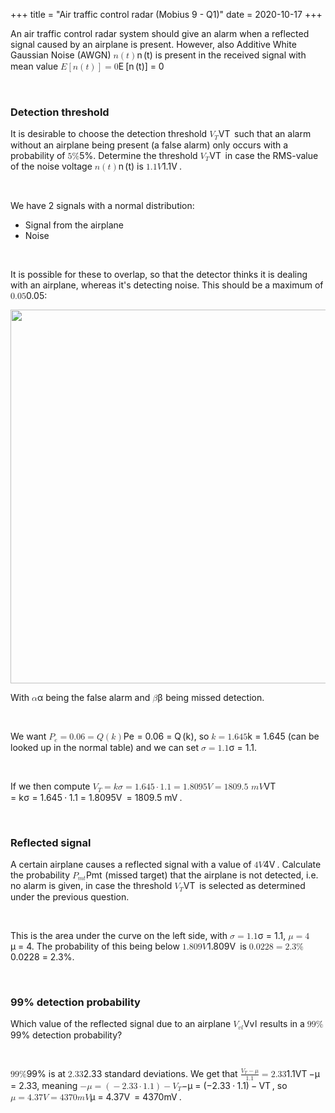 +++
title = "Air traffic control radar (Mobius 9 - Q1)"
date = 2020-10-17
+++
<p>An air traffic control radar system should give an alarm when a reflected signal caused by an airplane is present. However, also Additive White Gaussian Noise (AWGN) <span class="ql-formula" data-value="n\left(t\right)">﻿<span contenteditable="false"><span class="katex"><span class="katex-mathml"><math><semantics><mrow><mi>n</mi><mrow><mo fence="true">(</mo><mi>t</mi><mo fence="true">)</mo></mrow></mrow><annotation encoding="application/x-tex">n\left(t\right)</annotation></semantics></math></span><span class="katex-html" aria-hidden="true"><span class="base"><span class="strut" style="height: 1em; vertical-align: -0.25em;"></span><span class="mord mathdefault">n</span><span class="mspace" style="margin-right: 0.16666666666666666em;"></span><span class="minner"><span class="mopen delimcenter" style="top: 0em;">(</span><span class="mord mathdefault">t</span><span class="mclose delimcenter" style="top: 0em;">)</span></span></span></span></span></span>﻿</span> is present in the received signal with mean value <span class="ql-formula" data-value="E\left[n\left(t\right)\right]=0">﻿<span contenteditable="false"><span class="katex"><span class="katex-mathml"><math><semantics><mrow><mi>E</mi><mrow><mo fence="true">[</mo><mi>n</mi><mrow><mo fence="true">(</mo><mi>t</mi><mo fence="true">)</mo></mrow><mo fence="true">]</mo></mrow><mo>=</mo><mn>0</mn></mrow><annotation encoding="application/x-tex">E\left[n\left(t\right)\right]=0</annotation></semantics></math></span><span class="katex-html" aria-hidden="true"><span class="base"><span class="strut" style="height: 1em; vertical-align: -0.25em;"></span><span style="margin-right: 0.05764em;" class="mord mathdefault">E</span><span class="mspace" style="margin-right: 0.16666666666666666em;"></span><span class="minner"><span class="mopen delimcenter" style="top: 0em;">[</span><span class="mord mathdefault">n</span><span class="mspace" style="margin-right: 0.16666666666666666em;"></span><span class="minner"><span class="mopen delimcenter" style="top: 0em;">(</span><span class="mord mathdefault">t</span><span class="mclose delimcenter" style="top: 0em;">)</span></span><span class="mclose delimcenter" style="top: 0em;">]</span></span><span class="mspace" style="margin-right: 0.2777777777777778em;"></span><span class="mrel">=</span><span class="mspace" style="margin-right: 0.2777777777777778em;"></span></span><span class="base"><span class="strut" style="height: 0.64444em; vertical-align: 0em;"></span><span class="mord">0</span></span></span></span></span>﻿</span></p><p><br></p><h3 id="detection-threshold">Detection threshold</h3><p>It is desirable to choose the detection threshold <span class="ql-formula" data-value="V_T">﻿<span contenteditable="false"><span class="katex"><span class="katex-mathml"><math><semantics><mrow><msub><mi>V</mi><mi>T</mi></msub></mrow><annotation encoding="application/x-tex">V_T</annotation></semantics></math></span><span class="katex-html" aria-hidden="true"><span class="base"><span class="strut" style="height: 0.83333em; vertical-align: -0.15em;"></span><span class="mord"><span style="margin-right: 0.22222em;" class="mord mathdefault">V</span><span class="msupsub"><span class="vlist-t vlist-t2"><span class="vlist-r"><span class="vlist" style="height: 0.32833099999999993em;"><span class="" style="top: -2.5500000000000003em; margin-left: -0.22222em; margin-right: 0.05em;"><span class="pstrut" style="height: 2.7em;"></span><span class="sizing reset-size6 size3 mtight"><span style="margin-right: 0.13889em;" class="mord mathdefault mtight">T</span></span></span></span><span class="vlist-s">​</span></span><span class="vlist-r"><span class="vlist" style="height: 0.15em;"><span class=""></span></span></span></span></span></span></span></span></span></span>﻿</span> such that an alarm without an airplane being present (a false alarm) only occurs with a probability of&nbsp;<span class="ql-formula" data-value="5\%">﻿<span contenteditable="false"><span class="katex"><span class="katex-mathml"><math><semantics><mrow><mn>5</mn><mi mathvariant="normal">%</mi></mrow><annotation encoding="application/x-tex">5\%</annotation></semantics></math></span><span class="katex-html" aria-hidden="true"><span class="base"><span class="strut" style="height: 0.80556em; vertical-align: -0.05556em;"></span><span class="mord">5</span><span class="mord">%</span></span></span></span></span>﻿</span>. Determine the threshold <span class="ql-formula" data-value="V_T">﻿<span contenteditable="false"><span class="katex"><span class="katex-mathml"><math><semantics><mrow><msub><mi>V</mi><mi>T</mi></msub></mrow><annotation encoding="application/x-tex">V_T</annotation></semantics></math></span><span class="katex-html" aria-hidden="true"><span class="base"><span class="strut" style="height: 0.83333em; vertical-align: -0.15em;"></span><span class="mord"><span style="margin-right: 0.22222em;" class="mord mathdefault">V</span><span class="msupsub"><span class="vlist-t vlist-t2"><span class="vlist-r"><span class="vlist" style="height: 0.32833099999999993em;"><span class="" style="top: -2.5500000000000003em; margin-left: -0.22222em; margin-right: 0.05em;"><span class="pstrut" style="height: 2.7em;"></span><span class="sizing reset-size6 size3 mtight"><span style="margin-right: 0.13889em;" class="mord mathdefault mtight">T</span></span></span></span><span class="vlist-s">​</span></span><span class="vlist-r"><span class="vlist" style="height: 0.15em;"><span class=""></span></span></span></span></span></span></span></span></span></span>﻿</span> in case the RMS-value of the noise voltage <span class="ql-formula" data-value="n\left(t\right)">﻿<span contenteditable="false"><span class="katex"><span class="katex-mathml"><math><semantics><mrow><mi>n</mi><mrow><mo fence="true">(</mo><mi>t</mi><mo fence="true">)</mo></mrow></mrow><annotation encoding="application/x-tex">n\left(t\right)</annotation></semantics></math></span><span class="katex-html" aria-hidden="true"><span class="base"><span class="strut" style="height: 1em; vertical-align: -0.25em;"></span><span class="mord mathdefault">n</span><span class="mspace" style="margin-right: 0.16666666666666666em;"></span><span class="minner"><span class="mopen delimcenter" style="top: 0em;">(</span><span class="mord mathdefault">t</span><span class="mclose delimcenter" style="top: 0em;">)</span></span></span></span></span></span>﻿</span> is&nbsp;<span class="ql-formula" data-value="1.1V">﻿<span contenteditable="false"><span class="katex"><span class="katex-mathml"><math><semantics><mrow><mn>1.1</mn><mi>V</mi></mrow><annotation encoding="application/x-tex">1.1V</annotation></semantics></math></span><span class="katex-html" aria-hidden="true"><span class="base"><span class="strut" style="height: 0.68333em; vertical-align: 0em;"></span><span class="mord">1</span><span class="mord">.</span><span class="mord">1</span><span style="margin-right: 0.22222em;" class="mord mathdefault">V</span></span></span></span></span>﻿</span>.</p><p><br></p><p>We have 2 signals with a normal distribution:</p><ul><li>Signal from the airplane</li><li>Noise</li></ul><p><br></p><p>It is possible for these to overlap, so that the detector thinks it is dealing with an airplane, whereas it's detecting noise. This should be a maximum of <span class="ql-formula" data-value="0.05">﻿<span contenteditable="false"><span class="katex"><span class="katex-mathml"><math><semantics><mrow><mn>0.05</mn></mrow><annotation encoding="application/x-tex">0.05</annotation></semantics></math></span><span class="katex-html" aria-hidden="true"><span class="base"><span class="strut" style="height: 0.64444em; vertical-align: 0em;"></span><span class="mord">0</span><span class="mord">.</span><span class="mord">0</span><span class="mord">5</span></span></span></span></span>﻿</span>:</p><p><img src="https://media.discordapp.net/attachments/767003954751340594/767008320938573884/Capture.PNG" width="598"></p><p>With <span class="ql-formula" data-value="\alpha">﻿<span contenteditable="false"><span class="katex"><span class="katex-mathml"><math><semantics><mrow><mi>α</mi></mrow><annotation encoding="application/x-tex">\alpha</annotation></semantics></math></span><span class="katex-html" aria-hidden="true"><span class="base"><span class="strut" style="height: 0.43056em; vertical-align: 0em;"></span><span style="margin-right: 0.0037em;" class="mord mathdefault">α</span></span></span></span></span>﻿</span> being the false alarm and <span class="ql-formula" data-value="\beta">﻿<span contenteditable="false"><span class="katex"><span class="katex-mathml"><math><semantics><mrow><mi>β</mi></mrow><annotation encoding="application/x-tex">\beta</annotation></semantics></math></span><span class="katex-html" aria-hidden="true"><span class="base"><span class="strut" style="height: 0.8888799999999999em; vertical-align: -0.19444em;"></span><span style="margin-right: 0.05278em;" class="mord mathdefault">β</span></span></span></span></span>﻿</span> being missed detection.</p><p><br></p><p>We want <span class="ql-formula" data-value="P_e=0.06=Q\left(k\right)">﻿<span contenteditable="false"><span class="katex"><span class="katex-mathml"><math><semantics><mrow><msub><mi>P</mi><mi>e</mi></msub><mo>=</mo><mn>0.06</mn><mo>=</mo><mi>Q</mi><mrow><mo fence="true">(</mo><mi>k</mi><mo fence="true">)</mo></mrow></mrow><annotation encoding="application/x-tex">P_e=0.06=Q\left(k\right)</annotation></semantics></math></span><span class="katex-html" aria-hidden="true"><span class="base"><span class="strut" style="height: 0.83333em; vertical-align: -0.15em;"></span><span class="mord"><span style="margin-right: 0.13889em;" class="mord mathdefault">P</span><span class="msupsub"><span class="vlist-t vlist-t2"><span class="vlist-r"><span class="vlist" style="height: 0.151392em;"><span class="" style="top: -2.5500000000000003em; margin-left: -0.13889em; margin-right: 0.05em;"><span class="pstrut" style="height: 2.7em;"></span><span class="sizing reset-size6 size3 mtight"><span class="mord mathdefault mtight">e</span></span></span></span><span class="vlist-s">​</span></span><span class="vlist-r"><span class="vlist" style="height: 0.15em;"><span class=""></span></span></span></span></span></span><span class="mspace" style="margin-right: 0.2777777777777778em;"></span><span class="mrel">=</span><span class="mspace" style="margin-right: 0.2777777777777778em;"></span></span><span class="base"><span class="strut" style="height: 0.64444em; vertical-align: 0em;"></span><span class="mord">0</span><span class="mord">.</span><span class="mord">0</span><span class="mord">6</span><span class="mspace" style="margin-right: 0.2777777777777778em;"></span><span class="mrel">=</span><span class="mspace" style="margin-right: 0.2777777777777778em;"></span></span><span class="base"><span class="strut" style="height: 1em; vertical-align: -0.25em;"></span><span class="mord mathdefault">Q</span><span class="mspace" style="margin-right: 0.16666666666666666em;"></span><span class="minner"><span class="mopen delimcenter" style="top: 0em;">(</span><span style="margin-right: 0.03148em;" class="mord mathdefault">k</span><span class="mclose delimcenter" style="top: 0em;">)</span></span></span></span></span></span>﻿</span>,  so <span class="ql-formula" data-value="k=1.645">﻿<span contenteditable="false"><span class="katex"><span class="katex-mathml"><math><semantics><mrow><mi>k</mi><mo>=</mo><mn>1.645</mn></mrow><annotation encoding="application/x-tex">k=1.645</annotation></semantics></math></span><span class="katex-html" aria-hidden="true"><span class="base"><span class="strut" style="height: 0.69444em; vertical-align: 0em;"></span><span style="margin-right: 0.03148em;" class="mord mathdefault">k</span><span class="mspace" style="margin-right: 0.2777777777777778em;"></span><span class="mrel">=</span><span class="mspace" style="margin-right: 0.2777777777777778em;"></span></span><span class="base"><span class="strut" style="height: 0.64444em; vertical-align: 0em;"></span><span class="mord">1</span><span class="mord">.</span><span class="mord">6</span><span class="mord">4</span><span class="mord">5</span></span></span></span></span>﻿</span> (can be looked up in the normal table) and we can set <span class="ql-formula" data-value="\sigma=1.1">﻿<span contenteditable="false"><span class="katex"><span class="katex-mathml"><math><semantics><mrow><mi>σ</mi><mo>=</mo><mn>1.1</mn></mrow><annotation encoding="application/x-tex">\sigma=1.1</annotation></semantics></math></span><span class="katex-html" aria-hidden="true"><span class="base"><span class="strut" style="height: 0.43056em; vertical-align: 0em;"></span><span style="margin-right: 0.03588em;" class="mord mathdefault">σ</span><span class="mspace" style="margin-right: 0.2777777777777778em;"></span><span class="mrel">=</span><span class="mspace" style="margin-right: 0.2777777777777778em;"></span></span><span class="base"><span class="strut" style="height: 0.64444em; vertical-align: 0em;"></span><span class="mord">1</span><span class="mord">.</span><span class="mord">1</span></span></span></span></span>﻿</span>.</p><p><br></p><p>If we then compute <span class="ql-formula" data-value="V_T=k\sigma=1.645\cdot1.1=1.8095V=1809.5\ mV">﻿<span contenteditable="false"><span class="katex"><span class="katex-mathml"><math><semantics><mrow><msub><mi>V</mi><mi>T</mi></msub><mo>=</mo><mi>k</mi><mi>σ</mi><mo>=</mo><mn>1.645</mn><mo>⋅</mo><mn>1.1</mn><mo>=</mo><mn>1.8095</mn><mi>V</mi><mo>=</mo><mn>1809.5</mn><mtext>&nbsp;</mtext><mi>m</mi><mi>V</mi></mrow><annotation encoding="application/x-tex">V_T=k\sigma=1.645\cdot1.1=1.8095V=1809.5\ mV</annotation></semantics></math></span><span class="katex-html" aria-hidden="true"><span class="base"><span class="strut" style="height: 0.83333em; vertical-align: -0.15em;"></span><span class="mord"><span style="margin-right: 0.22222em;" class="mord mathdefault">V</span><span class="msupsub"><span class="vlist-t vlist-t2"><span class="vlist-r"><span class="vlist" style="height: 0.32833099999999993em;"><span class="" style="top: -2.5500000000000003em; margin-left: -0.22222em; margin-right: 0.05em;"><span class="pstrut" style="height: 2.7em;"></span><span class="sizing reset-size6 size3 mtight"><span style="margin-right: 0.13889em;" class="mord mathdefault mtight">T</span></span></span></span><span class="vlist-s">​</span></span><span class="vlist-r"><span class="vlist" style="height: 0.15em;"><span class=""></span></span></span></span></span></span><span class="mspace" style="margin-right: 0.2777777777777778em;"></span><span class="mrel">=</span><span class="mspace" style="margin-right: 0.2777777777777778em;"></span></span><span class="base"><span class="strut" style="height: 0.69444em; vertical-align: 0em;"></span><span style="margin-right: 0.03148em;" class="mord mathdefault">k</span><span style="margin-right: 0.03588em;" class="mord mathdefault">σ</span><span class="mspace" style="margin-right: 0.2777777777777778em;"></span><span class="mrel">=</span><span class="mspace" style="margin-right: 0.2777777777777778em;"></span></span><span class="base"><span class="strut" style="height: 0.64444em; vertical-align: 0em;"></span><span class="mord">1</span><span class="mord">.</span><span class="mord">6</span><span class="mord">4</span><span class="mord">5</span><span class="mspace" style="margin-right: 0.2222222222222222em;"></span><span class="mbin">⋅</span><span class="mspace" style="margin-right: 0.2222222222222222em;"></span></span><span class="base"><span class="strut" style="height: 0.64444em; vertical-align: 0em;"></span><span class="mord">1</span><span class="mord">.</span><span class="mord">1</span><span class="mspace" style="margin-right: 0.2777777777777778em;"></span><span class="mrel">=</span><span class="mspace" style="margin-right: 0.2777777777777778em;"></span></span><span class="base"><span class="strut" style="height: 0.68333em; vertical-align: 0em;"></span><span class="mord">1</span><span class="mord">.</span><span class="mord">8</span><span class="mord">0</span><span class="mord">9</span><span class="mord">5</span><span style="margin-right: 0.22222em;" class="mord mathdefault">V</span><span class="mspace" style="margin-right: 0.2777777777777778em;"></span><span class="mrel">=</span><span class="mspace" style="margin-right: 0.2777777777777778em;"></span></span><span class="base"><span class="strut" style="height: 0.68333em; vertical-align: 0em;"></span><span class="mord">1</span><span class="mord">8</span><span class="mord">0</span><span class="mord">9</span><span class="mord">.</span><span class="mord">5</span><span class="mspace">&nbsp;</span><span class="mord mathdefault">m</span><span style="margin-right: 0.22222em;" class="mord mathdefault">V</span></span></span></span></span>﻿</span>.</p><p><br></p><h3 id="reflected-signal">Reflected signal</h3><p>A certain airplane causes a reflected signal with a value of <span class="ql-formula" data-value="4V">﻿<span contenteditable="false"><span class="katex"><span class="katex-mathml"><math><semantics><mrow><mn>4</mn><mi>V</mi></mrow><annotation encoding="application/x-tex">4V</annotation></semantics></math></span><span class="katex-html" aria-hidden="true"><span class="base"><span class="strut" style="height: 0.68333em; vertical-align: 0em;"></span><span class="mord">4</span><span style="margin-right: 0.22222em;" class="mord mathdefault">V</span></span></span></span></span>﻿</span>. Calculate the probability <span class="ql-formula" data-value="P_{mt}">﻿<span contenteditable="false"><span class="katex"><span class="katex-mathml"><math><semantics><mrow><msub><mi>P</mi><mrow><mi>m</mi><mi>t</mi></mrow></msub></mrow><annotation encoding="application/x-tex">P_{mt}</annotation></semantics></math></span><span class="katex-html" aria-hidden="true"><span class="base"><span class="strut" style="height: 0.83333em; vertical-align: -0.15em;"></span><span class="mord"><span style="margin-right: 0.13889em;" class="mord mathdefault">P</span><span class="msupsub"><span class="vlist-t vlist-t2"><span class="vlist-r"><span class="vlist" style="height: 0.2805559999999999em;"><span class="" style="top: -2.5500000000000003em; margin-left: -0.13889em; margin-right: 0.05em;"><span class="pstrut" style="height: 2.7em;"></span><span class="sizing reset-size6 size3 mtight"><span class="mord mtight"><span class="mord mathdefault mtight">m</span><span class="mord mathdefault mtight">t</span></span></span></span></span><span class="vlist-s">​</span></span><span class="vlist-r"><span class="vlist" style="height: 0.15em;"><span class=""></span></span></span></span></span></span></span></span></span></span>﻿</span> (missed target) that the airplane is not detected, i.e. no alarm is given, in case the threshold <span class="ql-formula" data-value="V_T">﻿<span contenteditable="false"><span class="katex"><span class="katex-mathml"><math><semantics><mrow><msub><mi>V</mi><mi>T</mi></msub></mrow><annotation encoding="application/x-tex">V_T</annotation></semantics></math></span><span class="katex-html" aria-hidden="true"><span class="base"><span class="strut" style="height: 0.83333em; vertical-align: -0.15em;"></span><span class="mord"><span style="margin-right: 0.22222em;" class="mord mathdefault">V</span><span class="msupsub"><span class="vlist-t vlist-t2"><span class="vlist-r"><span class="vlist" style="height: 0.32833099999999993em;"><span class="" style="top: -2.5500000000000003em; margin-left: -0.22222em; margin-right: 0.05em;"><span class="pstrut" style="height: 2.7em;"></span><span class="sizing reset-size6 size3 mtight"><span style="margin-right: 0.13889em;" class="mord mathdefault mtight">T</span></span></span></span><span class="vlist-s">​</span></span><span class="vlist-r"><span class="vlist" style="height: 0.15em;"><span class=""></span></span></span></span></span></span></span></span></span></span>﻿</span> is selected as determined under the previous question.	</p><p><br></p><p>This is the area under the curve on the left side, with <span class="ql-formula" data-value="\sigma=1.1">﻿<span contenteditable="false"><span class="katex"><span class="katex-mathml"><math><semantics><mrow><mi>σ</mi><mo>=</mo><mn>1.1</mn></mrow><annotation encoding="application/x-tex">\sigma=1.1</annotation></semantics></math></span><span class="katex-html" aria-hidden="true"><span class="base"><span class="strut" style="height: 0.43056em; vertical-align: 0em;"></span><span style="margin-right: 0.03588em;" class="mord mathdefault">σ</span><span class="mspace" style="margin-right: 0.2777777777777778em;"></span><span class="mrel">=</span><span class="mspace" style="margin-right: 0.2777777777777778em;"></span></span><span class="base"><span class="strut" style="height: 0.64444em; vertical-align: 0em;"></span><span class="mord">1</span><span class="mord">.</span><span class="mord">1</span></span></span></span></span>﻿</span>, <span class="ql-formula" data-value="\mu=4">﻿<span contenteditable="false"><span class="katex"><span class="katex-mathml"><math><semantics><mrow><mi>μ</mi><mo>=</mo><mn>4</mn></mrow><annotation encoding="application/x-tex">\mu=4</annotation></semantics></math></span><span class="katex-html" aria-hidden="true"><span class="base"><span class="strut" style="height: 0.625em; vertical-align: -0.19444em;"></span><span class="mord mathdefault">μ</span><span class="mspace" style="margin-right: 0.2777777777777778em;"></span><span class="mrel">=</span><span class="mspace" style="margin-right: 0.2777777777777778em;"></span></span><span class="base"><span class="strut" style="height: 0.64444em; vertical-align: 0em;"></span><span class="mord">4</span></span></span></span></span>﻿</span>. The probability of this being below <span class="ql-formula" data-value="1.809V">﻿<span contenteditable="false"><span class="katex"><span class="katex-mathml"><math><semantics><mrow><mn>1.809</mn><mi>V</mi></mrow><annotation encoding="application/x-tex">1.809V</annotation></semantics></math></span><span class="katex-html" aria-hidden="true"><span class="base"><span class="strut" style="height: 0.68333em; vertical-align: 0em;"></span><span class="mord">1</span><span class="mord">.</span><span class="mord">8</span><span class="mord">0</span><span class="mord">9</span><span style="margin-right: 0.22222em;" class="mord mathdefault">V</span></span></span></span></span>﻿</span> is <span class="ql-formula" data-value="0.0228=2.3\%">﻿<span contenteditable="false"><span class="katex"><span class="katex-mathml"><math><semantics><mrow><mn>0.0228</mn><mo>=</mo><mn>2.3</mn><mi mathvariant="normal">%</mi></mrow><annotation encoding="application/x-tex">0.0228=2.3\%</annotation></semantics></math></span><span class="katex-html" aria-hidden="true"><span class="base"><span class="strut" style="height: 0.64444em; vertical-align: 0em;"></span><span class="mord">0</span><span class="mord">.</span><span class="mord">0</span><span class="mord">2</span><span class="mord">2</span><span class="mord">8</span><span class="mspace" style="margin-right: 0.2777777777777778em;"></span><span class="mrel">=</span><span class="mspace" style="margin-right: 0.2777777777777778em;"></span></span><span class="base"><span class="strut" style="height: 0.80556em; vertical-align: -0.05556em;"></span><span class="mord">2</span><span class="mord">.</span><span class="mord">3</span><span class="mord">%</span></span></span></span></span>﻿</span>.</p><p><br></p><h3 id="99%-detection-probability">99% detection probability</h3><p>Which value of the reflected signal due to an airplane <span class="ql-formula" data-value="V_{vl}">﻿<span contenteditable="false"><span class="katex"><span class="katex-mathml"><math><semantics><mrow><msub><mi>V</mi><mrow><mi>v</mi><mi>l</mi></mrow></msub></mrow><annotation encoding="application/x-tex">V_{vl}</annotation></semantics></math></span><span class="katex-html" aria-hidden="true"><span class="base"><span class="strut" style="height: 0.83333em; vertical-align: -0.15em;"></span><span class="mord"><span style="margin-right: 0.22222em;" class="mord mathdefault">V</span><span class="msupsub"><span class="vlist-t vlist-t2"><span class="vlist-r"><span class="vlist" style="height: 0.33610799999999996em;"><span class="" style="top: -2.5500000000000003em; margin-left: -0.22222em; margin-right: 0.05em;"><span class="pstrut" style="height: 2.7em;"></span><span class="sizing reset-size6 size3 mtight"><span class="mord mtight"><span style="margin-right: 0.03588em;" class="mord mathdefault mtight">v</span><span style="margin-right: 0.01968em;" class="mord mathdefault mtight">l</span></span></span></span></span><span class="vlist-s">​</span></span><span class="vlist-r"><span class="vlist" style="height: 0.15em;"><span class=""></span></span></span></span></span></span></span></span></span></span>﻿</span> results in a <span class="ql-formula" data-value="99\%">﻿<span contenteditable="false"><span class="katex"><span class="katex-mathml"><math><semantics><mrow><mn>99</mn><mi mathvariant="normal">%</mi></mrow><annotation encoding="application/x-tex">99\%</annotation></semantics></math></span><span class="katex-html" aria-hidden="true"><span class="base"><span class="strut" style="height: 0.80556em; vertical-align: -0.05556em;"></span><span class="mord">9</span><span class="mord">9</span><span class="mord">%</span></span></span></span></span>﻿</span> detection probability?</p><p><br></p><p><span class="ql-formula" data-value="99\%">﻿<span contenteditable="false"><span class="katex"><span class="katex-mathml"><math><semantics><mrow><mn>99</mn><mi mathvariant="normal">%</mi></mrow><annotation encoding="application/x-tex">99\%</annotation></semantics></math></span><span class="katex-html" aria-hidden="true"><span class="base"><span class="strut" style="height: 0.80556em; vertical-align: -0.05556em;"></span><span class="mord">9</span><span class="mord">9</span><span class="mord">%</span></span></span></span></span>﻿</span> is at <span class="ql-formula" data-value="2.33">﻿<span contenteditable="false"><span class="katex"><span class="katex-mathml"><math><semantics><mrow><mn>2.33</mn></mrow><annotation encoding="application/x-tex">2.33</annotation></semantics></math></span><span class="katex-html" aria-hidden="true"><span class="base"><span class="strut" style="height: 0.64444em; vertical-align: 0em;"></span><span class="mord">2</span><span class="mord">.</span><span class="mord">3</span><span class="mord">3</span></span></span></span></span>﻿</span> standard deviations. We get that <span class="ql-formula" data-value="\frac{V_T-\mu}{1.1}=2.33">﻿<span contenteditable="false"><span class="katex"><span class="katex-mathml"><math><semantics><mrow><mfrac><mrow><msub><mi>V</mi><mi>T</mi></msub><mo>−</mo><mi>μ</mi></mrow><mn>1.1</mn></mfrac><mo>=</mo><mn>2.33</mn></mrow><annotation encoding="application/x-tex">\frac{V_T-\mu}{1.1}=2.33</annotation></semantics></math></span><span class="katex-html" aria-hidden="true"><span class="base"><span class="strut" style="height: 1.269439em; vertical-align: -0.345em;"></span><span class="mord"><span class="mopen nulldelimiter"></span><span class="mfrac"><span class="vlist-t vlist-t2"><span class="vlist-r"><span class="vlist" style="height: 0.924439em;"><span class="" style="top: -2.6550000000000002em;"><span class="pstrut" style="height: 3em;"></span><span class="sizing reset-size6 size3 mtight"><span class="mord mtight"><span class="mord mtight">1</span><span class="mord mtight">.</span><span class="mord mtight">1</span></span></span></span><span class="" style="top: -3.23em;"><span class="pstrut" style="height: 3em;"></span><span class="frac-line" style="border-bottom-width: 0.04em;"></span></span><span class="" style="top: -3.446108em;"><span class="pstrut" style="height: 3em;"></span><span class="sizing reset-size6 size3 mtight"><span class="mord mtight"><span class="mord mtight"><span style="margin-right: 0.22222em;" class="mord mathdefault mtight">V</span><span class="msupsub"><span class="vlist-t vlist-t2"><span class="vlist-r"><span class="vlist" style="height: 0.3448em;"><span class="" style="top: -2.3567071428571427em; margin-left: -0.22222em; margin-right: 0.07142857142857144em;"><span class="pstrut" style="height: 2.5em;"></span><span class="sizing reset-size3 size1 mtight"><span style="margin-right: 0.13889em;" class="mord mathdefault mtight">T</span></span></span></span><span class="vlist-s">​</span></span><span class="vlist-r"><span class="vlist" style="height: 0.14329285714285717em;"><span class=""></span></span></span></span></span></span><span class="mbin mtight">−</span><span class="mord mathdefault mtight">μ</span></span></span></span></span><span class="vlist-s">​</span></span><span class="vlist-r"><span class="vlist" style="height: 0.345em;"><span class=""></span></span></span></span></span><span class="mclose nulldelimiter"></span></span><span class="mspace" style="margin-right: 0.2777777777777778em;"></span><span class="mrel">=</span><span class="mspace" style="margin-right: 0.2777777777777778em;"></span></span><span class="base"><span class="strut" style="height: 0.64444em; vertical-align: 0em;"></span><span class="mord">2</span><span class="mord">.</span><span class="mord">3</span><span class="mord">3</span></span></span></span></span>﻿</span>, meaning <span class="ql-formula" data-value="-\mu=\left(-2.33\cdot1.1\right)-V_T">﻿<span contenteditable="false"><span class="katex"><span class="katex-mathml"><math><semantics><mrow><mo>−</mo><mi>μ</mi><mo>=</mo><mrow><mo fence="true">(</mo><mo>−</mo><mn>2.33</mn><mo>⋅</mo><mn>1.1</mn><mo fence="true">)</mo></mrow><mo>−</mo><msub><mi>V</mi><mi>T</mi></msub></mrow><annotation encoding="application/x-tex">-\mu=\left(-2.33\cdot1.1\right)-V_T</annotation></semantics></math></span><span class="katex-html" aria-hidden="true"><span class="base"><span class="strut" style="height: 0.7777700000000001em; vertical-align: -0.19444em;"></span><span class="mord">−</span><span class="mord mathdefault">μ</span><span class="mspace" style="margin-right: 0.2777777777777778em;"></span><span class="mrel">=</span><span class="mspace" style="margin-right: 0.2777777777777778em;"></span></span><span class="base"><span class="strut" style="height: 1em; vertical-align: -0.25em;"></span><span class="minner"><span class="mopen delimcenter" style="top: 0em;">(</span><span class="mord">−</span><span class="mord">2</span><span class="mord">.</span><span class="mord">3</span><span class="mord">3</span><span class="mspace" style="margin-right: 0.2222222222222222em;"></span><span class="mbin">⋅</span><span class="mspace" style="margin-right: 0.2222222222222222em;"></span><span class="mord">1</span><span class="mord">.</span><span class="mord">1</span><span class="mclose delimcenter" style="top: 0em;">)</span></span><span class="mspace" style="margin-right: 0.2222222222222222em;"></span><span class="mbin">−</span><span class="mspace" style="margin-right: 0.2222222222222222em;"></span></span><span class="base"><span class="strut" style="height: 0.83333em; vertical-align: -0.15em;"></span><span class="mord"><span style="margin-right: 0.22222em;" class="mord mathdefault">V</span><span class="msupsub"><span class="vlist-t vlist-t2"><span class="vlist-r"><span class="vlist" style="height: 0.32833099999999993em;"><span class="" style="top: -2.5500000000000003em; margin-left: -0.22222em; margin-right: 0.05em;"><span class="pstrut" style="height: 2.7em;"></span><span class="sizing reset-size6 size3 mtight"><span style="margin-right: 0.13889em;" class="mord mathdefault mtight">T</span></span></span></span><span class="vlist-s">​</span></span><span class="vlist-r"><span class="vlist" style="height: 0.15em;"><span class=""></span></span></span></span></span></span></span></span></span></span>﻿</span>, so <span class="ql-formula" data-value="\mu=4.37V=4370mV">﻿<span contenteditable="false"><span class="katex"><span class="katex-mathml"><math><semantics><mrow><mi>μ</mi><mo>=</mo><mn>4.37</mn><mi>V</mi><mo>=</mo><mn>4370</mn><mi>m</mi><mi>V</mi></mrow><annotation encoding="application/x-tex">\mu=4.37V=4370mV</annotation></semantics></math></span><span class="katex-html" aria-hidden="true"><span class="base"><span class="strut" style="height: 0.625em; vertical-align: -0.19444em;"></span><span class="mord mathdefault">μ</span><span class="mspace" style="margin-right: 0.2777777777777778em;"></span><span class="mrel">=</span><span class="mspace" style="margin-right: 0.2777777777777778em;"></span></span><span class="base"><span class="strut" style="height: 0.68333em; vertical-align: 0em;"></span><span class="mord">4</span><span class="mord">.</span><span class="mord">3</span><span class="mord">7</span><span style="margin-right: 0.22222em;" class="mord mathdefault">V</span><span class="mspace" style="margin-right: 0.2777777777777778em;"></span><span class="mrel">=</span><span class="mspace" style="margin-right: 0.2777777777777778em;"></span></span><span class="base"><span class="strut" style="height: 0.68333em; vertical-align: 0em;"></span><span class="mord">4</span><span class="mord">3</span><span class="mord">7</span><span class="mord">0</span><span class="mord mathdefault">m</span><span style="margin-right: 0.22222em;" class="mord mathdefault">V</span></span></span></span></span>﻿</span>.</p>